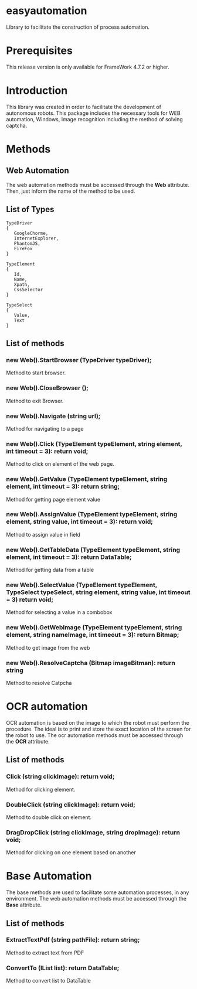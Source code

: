 # easyautomation
Library to facilitate the construction of process automation.

# Prerequisites
This release version is only available for FrameWork 4.7.2 or higher.

# Introduction
This library was created in order to facilitate the development of autonomous robots. This package includes the necessary tools for WEB automation, Windows, Image recognition including the method of solving captcha.

# Methods
## Web Automation
The web automation methods must be accessed through the **Web** attribute. Then, just inform the name of the method to be used.

## List of Types
```
TypeDriver
{
   GoogleChorme,
   InternetExplorer,
   PhantomJS,
   FireFox
}

TypeElement
{
   Id,
   Name,
   Xpath,
   CssSelector
}

TypeSelect
{
   Value,
   Text
}
```

## List of methods
### new Web().StartBrowser (TypeDriver typeDriver);
Method to start browser.

### new Web().CloseBrowser ();
Method to exit Browser.

### new Web().Navigate (string url);
Method for navigating to a page

### new Web().Click (TypeElement typeElement, string element, int timeout = 3): return void;
Method to click on element of the web page.

### new Web().GetValue (TypeElement typeElement, string element, int timeout = 3): return string;
Method for getting page element value

### new Web().AssignValue (TypeElement typeElement, string element, string value, int timeout = 3): return void;
Method to assign value in field

### new Web().GetTableData (TypeElement typeElement, string element, int timeout = 3): return DataTable;
Method for getting data from a table

### new Web().SelectValue (TypeElement typeElement, TypeSelect typeSelect, string element, string value, int timeout = 3) return void;
Method for selecting a value in a combobox

### new Web().GetWebImage (TypeElement typeElement, string element, string nameImage, int timeout = 3): return Bitmap;
Method to get image from the web

### new Web().ResolveCaptcha (Bitmap imageBitman): return string
Method to resolve Catpcha

# OCR automation

OCR automation is based on the image to which the robot must perform the procedure. The ideal is to print and store the exact location of the screen for the robot to use. The ocr automation methods must be accessed through the **OCR** attribute.

## List of methods

### Click (string clickImage): return void;
Method for clicking element.

### DoubleClick (string clickImage): return void;
Method to double click on element.

### DragDropClick (string clickImage, string dropImage): return void;
Method for clicking on one element based on another

# Base Automation
The base methods are used to facilitate some automation processes, in any environment. The web automation methods must be accessed through the **Base** attribute.

## List of methods
### ExtractTextPdf (string pathFile): return string;
Method to extract text from PDF

### ConvertTo <T> (IList <T> list): return DataTable;
Method to convert list to DataTable
